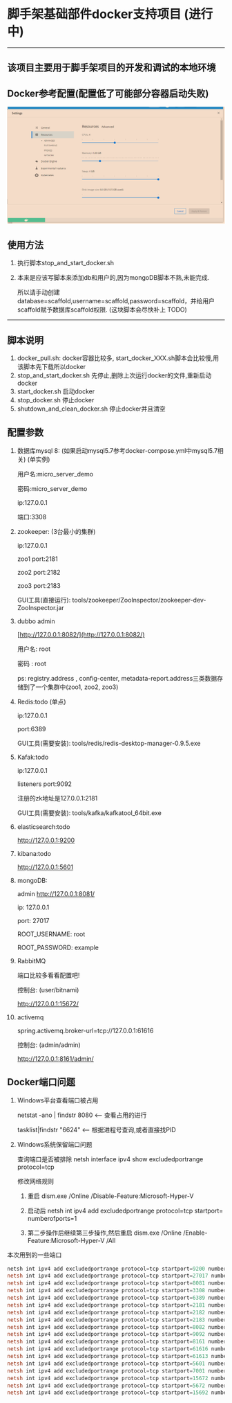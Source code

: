 # 脚手架基础部件docker支持项目 (进行中)

---

## 该项目主要用于脚手架项目的开发和调试的本地环境

## Docker参考配置(配置低了可能部分容器启动失败)

![docker_setting.png](./readme_res/docker_setting.png)

## 使用方法

1. 执行脚本stop_and_start_docker.sh

2. 本来是应该写脚本来添加db和用户的,因为mongoDB脚本不熟,未能完成.
   
   所以请手动创建database=scaffold,username=scaffold,password=scaffold，并给用户scaffold赋予数据库scaffold权限. (这块脚本会尽快补上 TODO)

---

## 脚本说明

1. docker_pull.sh: docker容器比较多, start_docker_XXX.sh脚本会比较慢,用该脚本先下载所以docker 
2. stop_and_start_docker.sh  先停止,删除上次运行docker的文件,重新启动docker
3. start_docker.sh  启动docker
4. stop_docker.sh  停止docker
5. shutdown_and_clean_docker.sh 停止docker并且清空

## 配置参数

1. 数据库mysql 8:  (如果启动mysql5.7参考docker-compose.yml中mysql5.7相关) (单实例)
   
   用户名:micro_server_demo
   
   密码:micro_server_demo
   
   ip:127.0.0.1
   
   端口:3308

2. zookeeper: (3台最小的集群)
   
   ip:127.0.0.1
   
   zoo1 port:2181
   
   zoo2 port:2182
   
   zoo3 port:2183
   
   GUI工具(直接运行): tools/zookeeper/ZooInspector/zookeeper-dev-ZooInspector.jar

3. dubbo admin 
   
   [http://127.0.0.1:8082/](http://127.0.0.1:8082/)
   
   用户名: root
   
   密码 : root
   
   ps:  registry.address , config-center, metadata-report.address三类数据存储到了一个集群中(zoo1, zoo2, zoo3)

4. Redis:todo (单点)
   
    ip:127.0.0.1
   
    port:6389
   
   GUI工具(需要安装): tools/redis/redis-desktop-manager-0.9.5.exe

5. Kafak:todo
   
   ip:127.0.0.1
   
   listeners port:9092
   
   注册的zk地址是127.0.0.1:2181
   
   GUI工具(需要安装): tools/kafka/kafkatool_64bit.exe

6. elasticsearch:todo
   
    http://127.0.0.1:9200

7. kibana:todo
   
    http://127.0.0.1:5601

8. mongoDB:
   
   admin http://127.0.0.1:8081/
   
   ip: 127.0.0.1
   
   port: 27017
   
   ROOT_USERNAME: root
   
   ROOT_PASSWORD: example

9. RabbitMQ

    端口比较多看看配置吧!

    控制台: (user/bitnami)

    http://127.0.0.1:15672/

10. activemq

    spring.activemq.broker-url=tcp://127.0.0.1:61616

    控制台: (admin/admin)

    http://127.0.0.1:8161/admin/

## Docker端口问题

1. Windows平台查看端口被占用 
   
   netstat -ano |  findstr 8080               <--   查看占用的进行
   
   tasklist|findstr "6624"                        <--  根据进程号查询,或者直接找PID

2. Windows系统保留端口问题
   
   查询端口是否被排除
   netsh interface ipv4 show excludedportrange protocol=tcp
   
   修改网络规则
   
   1. 重启
   dism.exe /Online /Disable-Feature:Microsoft-Hyper-V 

   2. 启动后
   netsh int ipv4 add excludedportrange protocol=tcp startport=<your port> numberofports=1

   3. 第二步操作后继续第三步操作,然后重启
   dism.exe /Online /Enable-Feature:Microsoft-Hyper-V /All

本次用到的一些端口

```powershell
netsh int ipv4 add excludedportrange protocol=tcp startport=9200 numberofports=1
netsh int ipv4 add excludedportrange protocol=tcp startport=27017 numberofports=1
netsh int ipv4 add excludedportrange protocol=tcp startport=8081 numberofports=1
netsh int ipv4 add excludedportrange protocol=tcp startport=3308 numberofports=1
netsh int ipv4 add excludedportrange protocol=tcp startport=6389 numberofports=1
netsh int ipv4 add excludedportrange protocol=tcp startport=2181 numberofports=1
netsh int ipv4 add excludedportrange protocol=tcp startport=2182 numberofports=1
netsh int ipv4 add excludedportrange protocol=tcp startport=2183 numberofports=1
netsh int ipv4 add excludedportrange protocol=tcp startport=8082 numberofports=1
netsh int ipv4 add excludedportrange protocol=tcp startport=9092 numberofports=1
netsh int ipv4 add excludedportrange protocol=tcp startport=8161 numberofports=1
netsh int ipv4 add excludedportrange protocol=tcp startport=61616 numberofports=1
netsh int ipv4 add excludedportrange protocol=tcp startport=61613 numberofports=1
netsh int ipv4 add excludedportrange protocol=tcp startport=5601 numberofports=1
netsh int ipv4 add excludedportrange protocol=tcp startport=7001 numberofports=5
netsh int ipv4 add excludedportrange protocol=tcp startport=15672 numberofports=1
netsh int ipv4 add excludedportrange protocol=tcp startport=5672 numberofports=3
netsh int ipv4 add excludedportrange protocol=tcp startport=15692 numberofports=2
```
